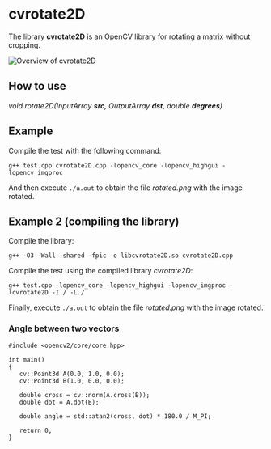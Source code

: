 cvrotate2D
==========

The library **cvrotate2D** is an OpenCV library for rotating a matrix without cropping.

![Overview of cvrotate2D](https://raw.github.com/milq/cvrotate2D/master/overview.png "Overview of cvrotate2D")

How to use
----------

<i>void rotate2D(InputArray <b>src</b>, OutputArray **dst**, double <b>degrees</b>)</i>

Example
-------

Compile the test with the following command:

```
g++ test.cpp cvrotate2D.cpp -lopencv_core -lopencv_highgui -lopencv_imgproc
```

And then execute ```./a.out``` to obtain the file *rotated.png* with the image rotated.

Example 2 (compiling the library)
---------------------------------

Compile the library:

```
g++ -O3 -Wall -shared -fpic -o libcvrotate2D.so cvrotate2D.cpp
```

Compile the test using the compiled library *cvrotate2D*:

```
g++ test.cpp -lopencv_core -lopencv_highgui -lopencv_imgproc -lcvrotate2D -I./ -L./
```

Finally, execute ```./a.out``` to obtain the file *rotated.png* with the image rotated.


### Angle between two vectors

```
#include <opencv2/core/core.hpp>

int main()
{
   cv::Point3d A(0.0, 1.0, 0.0);
   cv::Point3d B(1.0, 0.0, 0.0);

   double cross = cv::norm(A.cross(B));
   double dot = A.dot(B);

   double angle = std::atan2(cross, dot) * 180.0 / M_PI;
   
   return 0;
}
```
